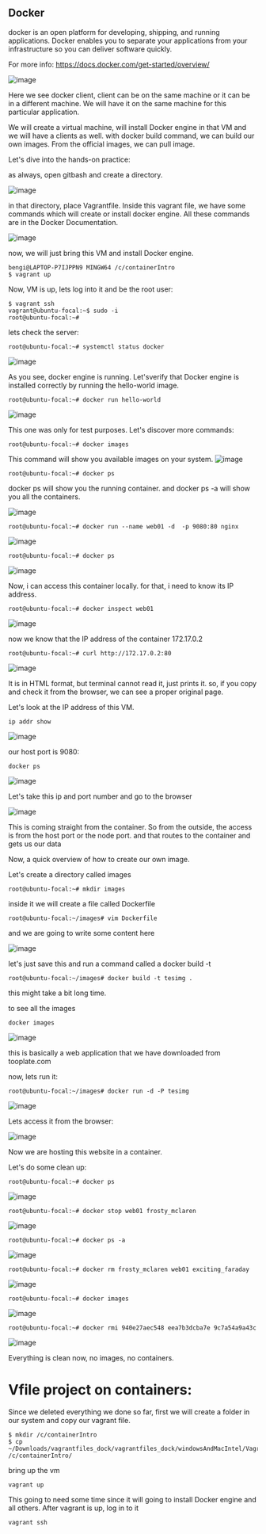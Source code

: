 ## Docker

docker is an open platform for developing, shipping, and running applications. Docker enables you to separate your applications from your infrastructure so you can deliver software quickly.

For more info: https://docs.docker.com/get-started/overview/

![image](https://github.com/bengisugelin/DevOps/assets/113550043/3bcae202-0dd7-4e0d-87e4-105b9f5ea81f)


Here we see docker client, client can be on the same machine or it can be in a different machine. We will have it on the same machine for this particular application.

We will create a virtual machine, will install Docker engine in that VM and we will have a clients as well. with docker build command, we can build our own images. From the official images, we can pull image.


Let's dive into the hands-on practice:

as always, open gitbash and create a directory.


![image](https://github.com/bengisugelin/DevOps/assets/113550043/e6e3f59e-801d-4f8f-8988-6845141c4bfe)


in that directory, place Vagrantfile. Inside this vagrant file, we have some commands which will create or install docker engine.
All these commands are in the Docker Documentation.

![image](https://github.com/bengisugelin/DevOps/assets/113550043/3ae093d6-3e67-48ba-a4eb-0749a1d4422e)

now, we will just bring this VM and install Docker engine.

```
bengi@LAPTOP-P7IJPPN9 MINGW64 /c/containerIntro
$ vagrant up
```

Now, VM is up, lets log into it and be the root user:
```
$ vagrant ssh
vagrant@ubuntu-focal:~$ sudo -i
root@ubuntu-focal:~#

```

lets check the server:
```
root@ubuntu-focal:~# systemctl status docker

```
![image](https://github.com/bengisugelin/DevOps/assets/113550043/c16e0c5d-a935-4fa3-b4fa-315963aebd45)


As you see, docker engine is running. Let'sverify that Docker engine is installed correctly by running the hello-world image.

```
root@ubuntu-focal:~# docker run hello-world
```

![image](https://github.com/bengisugelin/DevOps/assets/113550043/d77612f2-a125-4347-a03c-9b06c4f99e3d)

This one was only for test purposes. Let's discover more commands:

```
root@ubuntu-focal:~# docker images
```

This command will show you available images on your system.
![image](https://github.com/bengisugelin/DevOps/assets/113550043/fa813094-e617-415c-b5d4-ae6f9db01451)

```
root@ubuntu-focal:~# docker ps
```
docker ps will show you the running container. and docker ps -a will show you all the containers.

![image](https://github.com/bengisugelin/DevOps/assets/113550043/35089905-cb63-49f0-ad6a-7618b30dedb1)


```
root@ubuntu-focal:~# docker run --name web01 -d  -p 9080:80 nginx
```
![image](https://github.com/bengisugelin/DevOps/assets/113550043/758f9484-7760-4e9c-a9ec-20ff113a9845)

```
root@ubuntu-focal:~# docker ps
```
![image](https://github.com/bengisugelin/DevOps/assets/113550043/c70fa220-4983-469b-ad74-e2f1417d5af8)


Now, i can access this container locally. for that, i need to know its IP address. 

```
root@ubuntu-focal:~# docker inspect web01
```
![image](https://github.com/bengisugelin/DevOps/assets/113550043/9463e993-83ae-4eee-81b7-130ee7a06010)

now we know that the IP address of the container 172.17.0.2

```
root@ubuntu-focal:~# curl http://172.17.0.2:80
```

![image](https://github.com/bengisugelin/DevOps/assets/113550043/313aecea-185c-4607-b229-6b2187491194)


It is in HTML format, but terminal cannot read it, just prints it. so, if you copy and check it from the browser, we can see a proper original page.

Let's look at the IP address of this VM.

```
ip addr show
```

![image](https://github.com/bengisugelin/DevOps/assets/113550043/f8cdfbc9-d3fe-45e3-a4df-ffb40dfacdb5)

our host port is 9080: 

```
docker ps
```

![image](https://github.com/bengisugelin/DevOps/assets/113550043/e304cd2e-a8b1-4381-b24d-2f79d93da744)


Let's take this ip and port number and go to the browser

![image](https://github.com/bengisugelin/DevOps/assets/113550043/8c7fe0cf-c3fc-4abc-be87-73d932045928)

This is coming straight from the container. So from the outside, the access is from the host port or the node port. and that routes to the container and gets us our data


Now, a quick overview of how to create our own image.


Let's create a directory called images

```
root@ubuntu-focal:~# mkdir images
```
inside it we will create a file called Dockerfile
```
root@ubuntu-focal:~/images# vim Dockerfile
```

and we are going to write some content here

![image](https://github.com/bengisugelin/DevOps/assets/113550043/354d8ea4-fa56-480f-baf5-cba708910e90)

let's just save this and run a command called a docker build -t

```
root@ubuntu-focal:~/images# docker build -t tesimg .
```
this might take a bit long time.

to see all the images
```
docker images
```

![image](https://github.com/bengisugelin/DevOps/assets/113550043/4a9ef5dc-b1b8-4c8b-875b-40b36e234dba)

this is basically a web application that we have downloaded from tooplate.com

now, lets run it:

```
root@ubuntu-focal:~/images# docker run -d -P tesimg
```

![image](https://github.com/bengisugelin/DevOps/assets/113550043/8b3765f2-d120-4ba0-92d7-87f6fd989d3d)

Lets access it from the browser:

![image](https://github.com/bengisugelin/DevOps/assets/113550043/47cfb423-1bb5-4d2c-87c8-ba13fd24889e)

Now we are hosting this website in a container.



Let's do some clean up:
```
root@ubuntu-focal:~# docker ps
```

![image](https://github.com/bengisugelin/DevOps/assets/113550043/106b8144-c289-4b4f-8d55-7bf78d80a481)

```
root@ubuntu-focal:~# docker stop web01 frosty_mclaren
```
![image](https://github.com/bengisugelin/DevOps/assets/113550043/4fd9e4a1-a86b-4e74-a568-52a6425e0555)

```
root@ubuntu-focal:~# docker ps -a
```
![image](https://github.com/bengisugelin/DevOps/assets/113550043/ae7d5aad-636b-42f5-a0e8-03baab8de6ff)

```
root@ubuntu-focal:~# docker rm frosty_mclaren web01 exciting_faraday
```
![image](https://github.com/bengisugelin/DevOps/assets/113550043/22eab5db-6a6d-40d8-977d-2a1e8fcf3d57)

```
root@ubuntu-focal:~# docker images
```
![image](https://github.com/bengisugelin/DevOps/assets/113550043/640660ce-7045-4628-854b-ac5aefa87187)

```
root@ubuntu-focal:~# docker rmi 940e27aec548 eea7b3dcba7e 9c7a54a9a43c
```
![image](https://github.com/bengisugelin/DevOps/assets/113550043/30707a14-3edc-45a7-83c1-7fb7e256879a)


Everything is clean now, no images, no containers.


# Vfile project on containers:

Since we deleted everything we done so far, first we will create a folder in our system and copy our vagrant file.
```
$ mkdir /c/containerIntro
$ cp ~/Downloads/vagrantfiles_dock/vagrantfiles_dock/windowsAndMacIntel/Vagrantfile  /c/containerIntro/

```
bring up the vm

```
vagrant up
```
This going to need some time since it will going to install Docker engine and all others. After vagrant is up, log in to it
```
vagrant ssh
```
